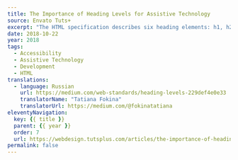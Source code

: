 ```yaml
---
title: The Importance of Heading Levels for Assistive Technology
source: Envato Tuts+
excerpt: "The HTML specification describes six heading elements: h1, h2, h3, h4, h5, and h6. The number in each of these heading elements reflects its priority, with h1 being the most general and h6 being the most specific"
date: 2018-10-22
year: 2018
tags:
  - Accessibility
  - Assistive Technology
  - Development
  - HTML
translations:
  - language: Russian
    url: https://medium.com/web-standards/heading-levels-229def4e0e33
    translatorName: "Tatiana Fokina"
    translatorUrl: https://medium.com/@fokinatatiana
eleventyNavigation:
  key: {{ title }}
  parent: {{ year }}
  order: 7
  url: https://webdesign.tutsplus.com/articles/the-importance-of-heading-levels-for-assistive-technology--cms-31753
permalink: false
---
```

